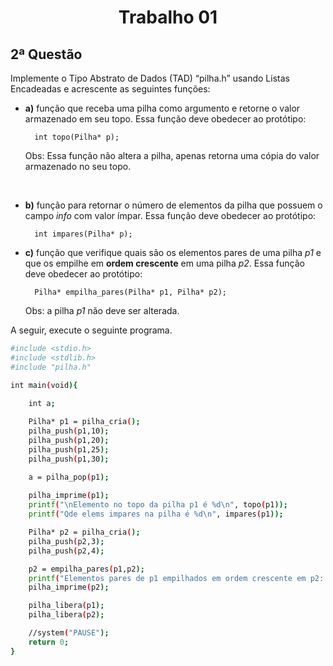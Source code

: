 <h1 align="center">
  Trabalho 01
</h1>

## 2ª Questão

Implemente o Tipo Abstrato de Dados (TAD) “pilha.h” usando Listas Encadeadas e acrescente as seguintes funções:

- **a)** função que receba uma pilha como argumento e retorne o valor armazenado em seu topo. Essa função deve obedecer ao protótipo:
				
		int topo(Pilha* p);
		
	Obs: Essa função não altera a pilha, apenas retorna uma cópia do valor armazenado no seu topo.

	<br>

- **b)** função para retornar o número de elementos da pilha que possuem o campo *info* com valor ímpar. Essa função deve obedecer ao protótipo:

		int impares(Pilha* p);

- **c)** função que verifique quais são os elementos pares de uma pilha *p1* e que os empilhe em **ordem crescente** em uma pilha *p2*. Essa função deve obedecer ao protótipo:

		Pilha* empilha_pares(Pilha* p1, Pilha* p2);
		
	Obs: a pilha *p1* não deve ser alterada.
	
A seguir, execute o seguinte programa.

```sh
#include <stdio.h>
#include <stdlib.h>
#include "pilha.h"

int main(void){

	int a;
	
	Pilha* p1 = pilha_cria();
	pilha_push(p1,10);
	pilha_push(p1,20);
	pilha_push(p1,25);
	pilha_push(p1,30);

	a = pilha_pop(p1);
	
	pilha_imprime(p1);
	printf("\nElemento no topo da pilha p1 é %d\n", topo(p1));
	printf("Qde elems impares na pilha é %d\n", impares(p1));

	Pilha* p2 = pilha_cria();
	pilha_push(p2,3);
	pilha_push(p2,4);

	p2 = empilha_pares(p1,p2);
	printf("Elementos pares de p1 empilhados em ordem crescente em p2: \n");
	pilha_imprime(p2);

	pilha_libera(p1);
	pilha_libera(p2);

	//system("PAUSE");
	return 0;
}
```